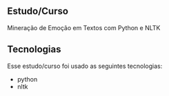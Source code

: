 <h2 title='#projeto'>
    Estudo/Curso
</h2>

Mineração de Emoção em Textos com Python e NLTK

<h2 title='#tecnologias'>
    Tecnologias
</h2>

Esse estudo/curso foi usado as seguintes tecnologias:

- python
- nltk

